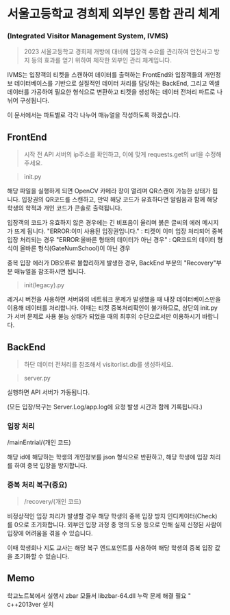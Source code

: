 
# 서울고등학교 경희제 외부인 통합 관리 체계
### (Integrated Visitor Management System, IVMS)

> 2023 서울고등학교 경희제 개방에 대비해 입장객 수요를 관리하여 안전사고 방지 등의 효과를 얻기 위하여 제작한 외부인 관리 체계입니다. 

IVMS는 입장객의 티켓을 스캔하여 데이터를 출력하는 FrontEnd와 
입장객들의 개인정보 데이터베이스를 기반으로 실질적인 데이터 처리를 담당하는 BackEnd,
그리고 엑셀 데이터를 가공하여 필요한 형식으로 변환하고 티켓을 생성하는 데이터 전처리 파트로 나뉘어 구성됩니다.

이 문서에서는 파트별로 각각 나누어 매뉴얼을 작성하도록 하겠습니다.

## FrontEnd
> 시작 전 API 서버의 ip주소를 확인하고, 이에 맞게 requests.get의 url을 수정해주세요.

> init.py

해당 파일을 실행하게 되면 OpenCV 카메라 창이 열리며 QR스캔이 가능한 상태가 됩니다. 
입장권의 QR코드를 스캔하고, 만약 해당 코드가 유효하다면 알림음과 함께 해당 학생의 학적과 개인 코드가 콘솔로 출력됩니다.

입장객의 코드가 유효하지 않은 경우에는 긴 비프음이 울리며 붉은 글씨의 에러 메시지가 뜨게 됩니다.
 "ERROR:이미 사용된 입장권입니다." : 티켓이 이미 입장 처리되어 중복 입장 처리되는 경우
 "ERROR:올바른 형태의 데이터가 아닌 경우" : QR코드의 데이터 형식이 올바른 형식(GateNumSchool)이 아닌 경우

중복 입장 에러가 DB오류로 불합리하게 발생한 경우, BackEnd 부분의 "Recovery"부분 매뉴얼을 참조하시면 됩니다.


> init(legacy).py

레거시 버전을 사용하면 서버와의 네트워크 문제가 발생했을 때 내장 데이터베이스만을 이용해 데이터를 처리합니다.
이때는 티켓 중복처리확인이 불가하므로, 상단의 init.py가 서버 문제로 사용 불능 상태가 되었을 때의 최후의 수단으로서만 이용하시기 바랍니다.


## BackEnd

> 하단 데이터 전처리를 참조해서 visitorlist.db를 생성하세요.

> server.py

실행하면 API 서버가 가동됩니다. 

(모든 입장/복구는 Server.Log/app.log에 요청 발생 시간과 함께 기록됩니다.)

### 입장 처리
/mainEntrial/<id>(개인 코드)

해당 id에 해당하는 학생의 개인정보를 json 형식으로 반환하고, 해당 학생에 입장 처리를 하여 중복 입장을 방지합니다.


### 중복 처리 복구(중요)
> /recovery/<id>(개인 코드)

비정상적인 입장 처리가 발생할 경우 해당 학생의 중복 입장 방지 인디케이터(Check)를 0으로 초기화합니다.
외부인 입장 과정 중 명의 도용 등으로 인해 실제 신청된 사람이 입장에 어려움을 겪을 수 있습니다. 

이때 학생회나 지도 교사는 해당 복구 엔드포인트를 사용하여 해당 학생의 중복 입장 값을 초기화할 수 있습니다.





## Memo 
학교노트북에서 실행시 zbar 모듈서 libzbar-64.dll 누락 문제 해결 필요
" c++2013ver 설치
